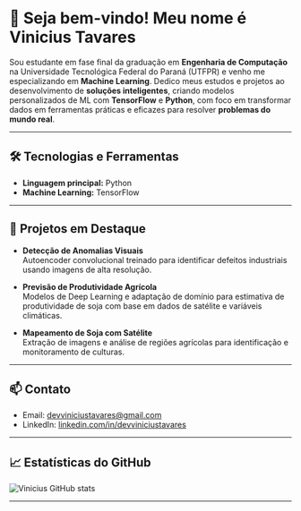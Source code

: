 # 👋 Seja bem-vindo! Meu nome é Vinicius Tavares

Sou estudante em fase final da graduação em **Engenharia de Computação** na Universidade Tecnológica Federal do Paraná (UTFPR) e venho me especializando em **Machine Learning**. Dedico meus estudos e projetos ao desenvolvimento de **soluções inteligentes**, criando modelos personalizados de ML com **TensorFlow** e **Python**, com foco em transformar dados em ferramentas práticas e eficazes para resolver **problemas do mundo real**.


---

## 🛠 Tecnologias e Ferramentas

- **Linguagem principal:** Python  
- **Machine Learning:** TensorFlow
---

## 🔭 Projetos em Destaque

- **Detecção de Anomalias Visuais**  
  Autoencoder convolucional treinado para identificar defeitos industriais usando imagens de alta resolução.  

- **Previsão de Produtividade Agrícola**  
  Modelos de Deep Learning e adaptação de domínio para estimativa de produtividade de soja com base em dados de satélite e variáveis climáticas.  

- **Mapeamento de Soja com Satélite**  
  Extração de imagens e análise de regiões agrícolas para identificação e monitoramento de culturas.

---

## 📫 Contato

- Email: [devviniciustavares@gmail.com](mailto:devviniciustavares@email.com)  
- LinkedIn: [linkedin.com/in/devviniciustavares](linkedin.com/in/devviniciustavares)  

---

## 📈 Estatísticas do GitHub

![Vinicius GitHub stats](https://github-readme-stats.vercel.app/api?username=ViniciusTavaresSousa&show_icons=true&theme=radical)

---
